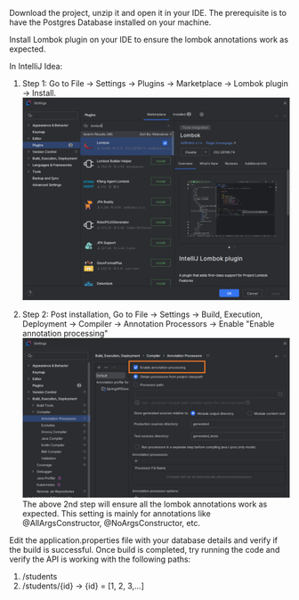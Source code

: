 Download the project, unzip it and open it in your IDE.
The prerequisite is to have the Postgres Database installed on your machine.

Install Lombok plugin on your IDE to ensure the lombok annotations work as expected.

In IntelliJ Idea:
1. Step 1: Go to File -> Settings -> Plugins -> Marketplace -> Lombok plugin -> Install.
![IntelliJ_Plugin_Lombok.png](src/main/resources/static/IntelliJ_Plugin_Lombok.png)

2. Step 2: Post installation, Go to File -> Settings -> Build, Execution, Deployment -> Compiler -> Annotation Processors -> Enable "Enable annotation processing"
![IntelliJ_Enable_Annotation_Processing.png](src/main/resources/static/IntelliJ_Enable_Annotation_Processing.png)
The above 2nd step will ensure all the lombok annotations work as expected. This setting is mainly for annotations like @AllArgsConstructor, @NoArgsConstructor, etc.

Edit the application.properties file with your database details and verify if the build is successful.
Once build is completed, try running the code and verify the API is working with the following paths:
1. /students
2. /students/{id}  -> {id} = [1, 2, 3,...]
